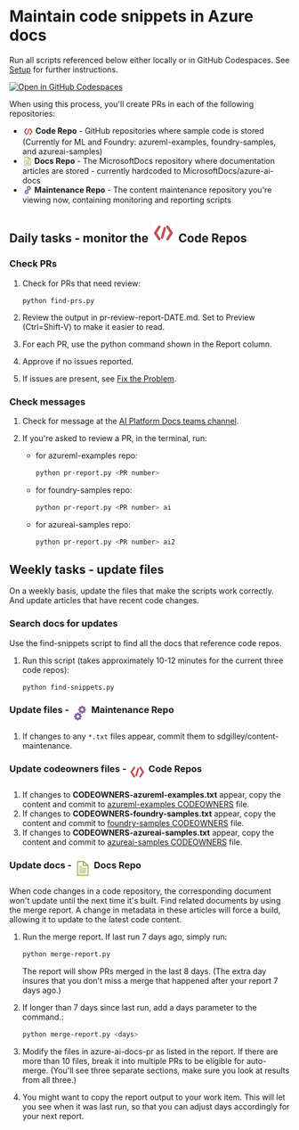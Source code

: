 # Maintain code snippets in Azure docs

Run all scripts referenced below either locally or in GitHub Codespaces.  See [Setup](setup.md) for further instructions.

[![Open in GitHub Codespaces](https://github.com/codespaces/badge.svg)](https://codespaces.new/sdgilley/content-maintenance?quickstart=1)

When using this process, you'll create PRs in each of the following repositories:

- **<img src="../media/code.svg" width="20" height="20" style="vertical-align: text-top"> Code Repo** - GitHub repositories where sample code is stored (Currently for ML and Foundry: azureml-examples, foundry-samples, and azureai-samples)
- **<img src="../media/docs.svg" width="18" height="18" style="vertical-align: text-top">  Docs Repo** - The MicrosoftDocs repository where documentation articles are stored - currently hardcoded to MicrosoftDocs/azure-ai-docs
- **<img src="../media/maintenance.svg" width="18" height="18" style="vertical-align: text-top">  Maintenance Repo** - The content maintenance repository you're viewing now, containing monitoring and reporting scripts

## Daily tasks - monitor the <img src="../media/code.svg" width="44" height="44" style="vertical-align: text-bottom"> Code Repos

### Check PRs

1. Check for PRs that need review:

    ```
    python find-prs.py
    ```

1. Review the output in pr-review-report-DATE.md.  Set to Preview (Ctrl=Shift-V) to make it easier to read.
1. For each PR, use the python command shown in the Report column.
1. Approve if no issues reported.
1. If issues are present, see [Fix the Problem](fix-the-problem.md).

### Check messages

1. Check for message at the [AI Platform Docs teams channel](https://teams.microsoft.com/l/channel/19%3AHhf4F_YfPn3kYGdmWvePNwlbF5-RR8wciQEUwwrcggw1%40thread.tacv2/General?groupId=fdaf4412-8993-4ea6-a7d4-aeaded7fc854&tenantId=72f988bf-86f1-41af-91ab-2d7cd011db47). 

1. If you're asked to review a PR, in the terminal, run:

    * for azureml-examples repo:

        ```bash
        python pr-report.py <PR number> 
        ```

    * for foundry-samples repo:

        ```bash
        python pr-report.py <PR number> ai
        ```

    * for azureai-samples repo:

        ```bash
        python pr-report.py <PR number> ai2
        ```

## Weekly tasks - update files

On a weekly basis, update the files that make the scripts work correctly. And update articles that have recent code changes.

### Search docs for updates

Use the find-snippets script to find all the docs that reference code repos.  

1. Run this script (takes approximately 10-12 minutes for the current three code repos):

    ```bash
    python find-snippets.py
    ```

### Update files - <img src="../media/maintenance.svg" width="32" height="32" style="vertical-align: text-top"> Maintenance Repo

1. If changes to any `*.txt` files appear, commit them to sdgilley/content-maintenance. 

### Update codeowners files - <img src="../media/code.svg" width="32" height="32" style="vertical-align: text-top"> Code Repos

1. If changes to **CODEOWNERS-azureml-examples.txt** appear, copy the content and commit to [azureml-examples CODEOWNERS](https://github.com/Azure/azureml-examples/blob/main/.github/CODEOWNERS) file.
1. If changes to **CODEOWNERS-foundry-samples.txt** appear, copy the content and commit to [foundry-samples CODEOWNERS](https://github.com/Azure-AI-Foundry/foundry-samples/blob/main/.github/CODEOWNERS) file.
1. If changes to **CODEOWNERS-azureai-samples.txt** appear, copy the content and commit to [azureai-samples CODEOWNERS](https://github.com/Azure-Samples/azureai-samples/blob/main/.github/CODEOWNERS) file.

### Update docs - <img src="../media/docs.svg" width="32" height="32" style="vertical-align: text-top"> Docs Repo

When code changes in a code repository, the corresponding document won't update until the next time it's built.  Find related documents by using the merge report.  A change in metadata in these articles will force a build, allowing it to update to the latest code content.

1. Run the merge report.  If last run 7 days ago, simply run:

    ```bash
    python merge-report.py 
    ```

    The report will show PRs merged in the last 8 days.  (The extra day insures that you don't miss a merge that happened after your report 7 days ago.)  
1. If longer than 7 days since last run, add a days parameter to the command.:

    ```bash
    python merge-report.py <days>
    ```

1. Modify the files in azure-ai-docs-pr as listed in the report.  If there are more than 10 files, break it into multiple PRs to be eligible for auto-merge. (You'll see three separate sections, make sure you look at results from all three.)

1. You might want to copy the report output to your work item.  This will let you see when it was last run, so that you can adjust days accordingly for your next report.
